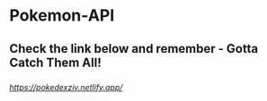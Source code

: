 # Pokemon-API
###
## Check the link below and remember - Gotta Catch Them All!
###
_https://pokedexziv.netlify.app/_
